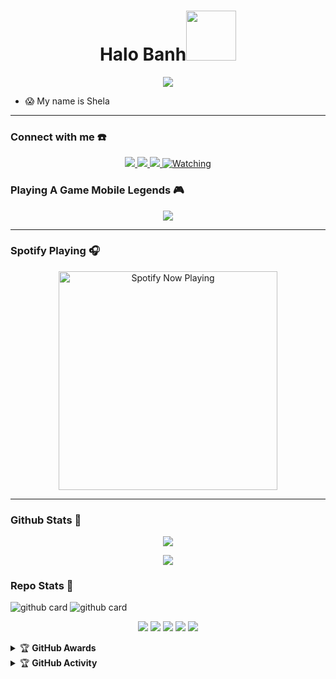 


<h1 align="center">Halo Banh<img src="https://user-images.githubusercontent.com/1303154/88677602-1635ba80-d120-11ea-84d8-d263ba5fc3c0.gif" width="80px" alt=""><br></h1>
<p align="center">
  <img src="https://telegra.ph/file/695d8d1ddb483aaf9a79e.jpg" />
</p>

<p align="center">

- 😱 My name is Shela

</p>

------
### Connect with me ☎️
<p align="center">
  <a href="https://instagram.com/shelaaa817"><img src="https://img.shields.io/badge/Instagram-E4405F?style=for-the-badge&logo=instagram&logoColor=white"/> 
  <a href="https://wa.me/qr/6281995944283"><img src="https://img.shields.io/badge/WhatsApp-25D366?style=for-the-badge&logo=whatsapp&logoColor=white" />
  <a name=Keyols&label=VIEWS&style=flat-square&color=orange" />
  <a href="https://github.com/Keyols"><img src="https://img.shields.io/badge/-GitHub-black?style=flat-square&logo=github" /> 
  <a href="https://komarev.com/ghpvc/?username=fatiharridho&color=blue&style=flat-square&label=Profile+Views"><img title="Watching" src="https://komarev.com/ghpvc/?username=Keyols&color=green&style=flat-square&label=Profile+View"></a>
</p>

### Playing A Game Mobile Legends 🎮
<p align="center">
  <img src="https://telegra.ph/file/f1adcd3853d6cc32d6842.jpg" />
</p>

------

### Spotify Playing 🎧

<p align="center">
  <a href="https://open.spotify.com/user/nf3xjkwb8gsuq2b0t8bimjt58" target="_blank"><img src="https://now-playing-on-spotify.vercel.app/api/spotify" alt="Spotify Now Playing" width="350"/></a>
</p>

------

### Github Stats 🚀

<p align="center"><a href="https://github.com/Keyols"><img src="https://github-readme-stats.vercel.app/api?username=Keyols&show_icons=true&theme=radical"></a></p>
<p align="center"><a href="https://github.com/Keyols"><img src="https://github-readme-stats.vercel.app/api/top-langs/?username=Keyols&theme=radical&layout=compact"></a></p> 

### Repo Stats 🔭
![github card](https://github-readme-stats.vercel.app/api/pin/?username=riychuhuy&repo=Elaina-Bot&theme=dark)
![github card](https://github-readme-stats.vercel.app/api/pin/?username=riychuhuy&repo=riychgames.github.io&theme=nightowl)


<p align="center">
    <img src="https://img.shields.io/badge/OS-Linux-blue?&logo=Linux" />
    <img src="https://img.shields.io/badge/OS-Windows-blue?&logo=Windows" />
    <img src="https://img.shields.io/badge/IDE-Xcode-blue?&logo=xcode" />
    <img src="https://img.shields.io/badge/Text%20Editor-Visual%20Studio%20Code-blue?&logo=visual%20studio%20code&logoColor=blue" />
    <img src="https://img.shields.io/badge/Sublime%20Text-gray?&logo=Sublime-Text" />
</p>
<details>
    <summary>&#127942 <b>GitHub Awards</b></summary><br/>

![Github Trophy](https://github-profile-trophy.vercel.app/?username=Keyols)

</details>

<details>
    <summary>&#127942 <b>GitHub Activity</b></summary><br/>

![Metrics](https://metrics.lecoq.io/Keyols)

</details> 
